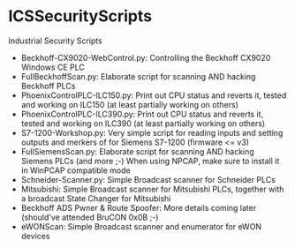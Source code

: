 # ICSSecurityScripts
Industrial Security Scripts

* Beckhoff-CX9020-WebControl.py: Controlling the Beckhoff CX9020 Windows CE PLC
* FullBeckhoffScan.py: Elaborate script for scanning AND hacking Beckhoff PLCs
* PhoenixControlPLC-ILC150.py: Print out CPU status and reverts it, tested and working on ILC150 (at least partially working on others)
* PhoenixControlPLC-ILC390.py: Print out CPU status and reverts it, tested and working on ILC390 (at least partially working on others)
* S7-1200-Workshop.py: Very simple script for reading inputs and setting outputs and merkers of for Siemens S7-1200 (firmware <= v3) 
* FullSiemensScan.py: Elaborate script for scanning AND hacking Siemens PLCs (and more ;-) When using NPCAP, make sure to install it in WinPCAP compatible mode
* Schneider-Scanner.py: Simple Broadcast scanner for Schneider PLCs
* Mitsubishi: Simple Broadcast scanner for Mitsubishi PLCs, together with a broadcast State Changer for Mitsubishi
* Beckhoff ADS Pwner & Route Spoofer: More details coming later (should've attended BruCON 0x0B ;-)
* eWONScan: Simple Broadcast scanner and enumerator for eWON devices

